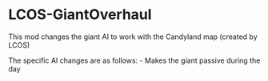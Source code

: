 # LCOS-GiantOverhaul

This mod changes the giant AI to work with the Candyland map (created by LCOS)

The specific AI changes are as follows:
    - Makes the giant passive during the day